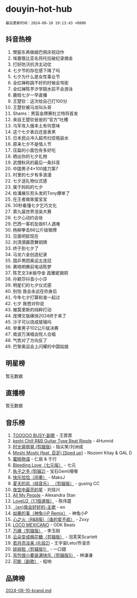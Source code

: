# douyin-hot-hub

`最后更新时间：2024-08-10 19:13:43 +0800`

## 抖音热榜

1. 樊振东再做姆巴佩庆祝动作
1. 埃塞俄比亚名将托拉破纪录摘金
1. 打好防汛抗洪主动仗
1. 七夕节的存在感下降了吗
1. 七夕为什么是女性事业节
1. 全红婵称跳不好的时候会骂街
1. 全红婵陈芋汐学跳水前不会游泳
1. 鹿晗七夕一早直播
1. 王楚钦：这次给自己打100分
1. 王楚钦被马龙叫头哥
1. Shams：男篮金牌赛杜兰特将首发
1. 来自王楚钦爸爸的“官方”吐槽
1. 乌军攻入俄本土有何意味
1. 这个七夕表白还是表黑
1. 日本民众冲入超市扫空瓶装水
1. 原来七夕不是情人节
1. 压扁的小面包有多好吃
1. 晒出你的七夕礼物
1. 武僧秋风的最后一条抖音
1. 中国男子4×100接力第7
1. 村里的七夕有多浪漫
1. 七夕送礼物仪式感
1. 属于妈妈的七夕
1. 给潘展乐剪头发的Tony爆单了
1. 在王者做笨蛋宝宝
1. 30秒看懂七夕乞巧文化
1. 第九届世界渲染大赛
1. 七夕心动约会妆
1. 巴西一客机坠毁61人遇难
1. 杨柳拳击66公斤级银牌
1. 见面吧趁现在
1. 刘清漪霹雳舞铜牌
1. 终于到七夕了
1. 马龙六金创造纪录
1. 国乒男团奥运五连冠
1. 黄晓明赛前电话陈梦
1. 陈艺文3米板夺金 昌雅妮摘铜
1. 孙颖莎抖音小小莎
1. 明星们的七夕仪式感
1. 别怕 我会永远在你身后
1. 今年七夕打算和谁一起过
1. 七夕 我想对你说
1. 被莫里斯的纯粹打动
1. 庞博文版痛快2024终于来了
1. 沙子可以烧成玻璃吗
1. 举重男子102公斤级决赛
1. 南波万演唱会院人合唱
1. 气势对了方向反了
1. 巴黎奥运会上闪耀的中国姑娘

## 明星榜

暂无数据

## 直播榜

暂无数据

## 音乐榜

1. [TOOOOO BUSY-副歌](https://sf3-cdn-tos.douyinstatic.com/obj/tos-cn-ve-2774/o0fmjGZetNDjSM5EimFs2QlzBg30YgByJMRQrC) - 王霏霏
1. [keshi Chill R&B Guitar Type Beat Ripple](https://sf5-hl-cdn-tos.douyinstatic.com/obj/tos-cn-ve-2774/okQIfmitAB3HpgZQo0YCEFEACcDhQngn0fkFIC) - 4Hunnid
1. [时光晃呀晃 (剪辑版)](https://sf5-hl-cdn-tos.douyinstatic.com/obj/tos-cn-ve-2774/o8ACeQem3gwI1x3GIYGAfKG0LJebKFRJDwRwyW) - 指尖笑/刘洲成
1. [Moshi Moshi (feat. 百足) [Sped up]](https://sf5-hl-cdn-tos.douyinstatic.com/obj/tos-cn-ve-2774/ocCPFQcXJLeroaIdQLIGAoeeYM3OAUYGDguHXz) - Nozomi Kitay & GAL D
1. [蜜桃物语](https://sf3-cdn-tos.douyinstatic.com/obj/tos-cn-ve-2774/oIhOSCZtIACtYU4XQkngiW9kCBfVD1Fz9IYeqL) - 仁辰 & 于行
1. [Bleeding Love（七元版）](https://sf5-hl-cdn-tos.douyinstatic.com/obj/tos-cn-ve-2774/oEgC9eZFHQ1MfSRnrfkzFp8AayDWqAQMABBgUs) - 七元
1. [执子之手 (剪辑2)](https://sf5-hl-cdn-tos.douyinstatic.com/obj/tos-cn-ve-2774/oUoZLQjCc31XzqsBnBQUNgeKtYPBcgbFDwtfcu) - 宝石Gem\哩哩
1. [快乐恰恰（间奏）](https://sf5-hl-cdn-tos.douyinstatic.com/obj/tos-cn-ve-2774/oMesum3HvWQXJxuMFeVYzf54o2QzH5aEBPOCAn) - MaksJ
1. [夏天的风（纯音乐） （剪辑版）](https://sf3-cdn-tos.douyinstatic.com/obj/tos-cn-ve-2774/oUzLjBZZFQAoNRmGokEeD5zfQCObp6UeFAnTa6) - gusing CC
1. [夜空中最亮的星](https://sf5-hl-cdn-tos.douyinstatic.com/obj/tos-cn-ve-2774/o4IfgGwqqnFeXEMGaS8JBzJAdayAaCeoxqbjCD) - 刘佳兴
1. [All My People](https://sf5-hl-cdn-tos.douyinstatic.com/obj/tos-cn-ve-2774/c7773e6b7c3f4bd9b26cd85b0cfa4eff) - Alexandra Stan
1. [LoveU2（1.1倍速版）](https://sf5-hl-cdn-tos.douyinstatic.com/obj/tos-cn-ve-2774/oQMeDffLaEmgMwgCOEMAFCI6INzoFPgWdD0rsa) - 陈伟霆
1. [（en)我会好好的-主歌](https://sf3-cdn-tos.douyinstatic.com/obj/tos-cn-ve-2774/oUrYpIdrvCbA8m8yAZjbMWjUkL6tiinWMkBTs) - en
1. [如果的事（神兔小P Remix）](https://sf5-hl-cdn-tos.douyinstatic.com/obj/tos-cn-ve-2774/okHtAffz3g4ZB0BMQn9iC9BC6AciI3xCmgQTqt) - 神兔小P
1. [心之火（R&B版）（谁的爱不疯）](https://sf3-cdn-tos.douyinstatic.com/obj/tos-cn-ve-2774/okemkEDaIBBE3OosftCgMxlFkLQZRw37t36ZQv) - Zxxy
1. [LOCO MEXICANO](https://sf5-hl-cdn-tos.douyinstatic.com/obj/tos-cn-ve-2774/owxVoxJorA4ILBfsMAjU6t7O1xW9w0tS7EYzh6) - ODK Beats
1. [万疆（剪辑版）](https://sf3-cdn-tos.douyinstatic.com/obj/tos-cn-ve-2774/ooG7oVgFlDTelKCjCsTTobQvbdtj1BBQXnfZd8) - 李玉刚
1. [云朵变成棉花糖（剪辑版）](https://sf5-hl-cdn-tos.douyinstatic.com/obj/tos-cn-ve-2774/o8LC84GQLALFfXeyJmh8KE61byVQYMMeAZLfEI) - 泡芙芙Scarlett
1. [若月亮没来 (片段2)](https://sf3-cdn-tos.douyinstatic.com/obj/tos-cn-ve-2774/ocQavLLjkCOeDxGyYeIMGgNAIwJ0QXE1Ve3Fzv) - 王宇宙Leto/乔浚丞
1. [娃娃脸（剪辑版1）](https://sf3-cdn-tos.douyinstatic.com/obj/tos-cn-ve-2774/oIimSCgQoNUePTAZ1Ba7TeADY4KetGYsVFeaaB) - 一口甜
1. [背包很小要装满快乐（剪辑版5）](https://sf3-cdn-tos.douyinstatic.com/obj/tos-cn-ve-2774/oUqSJIiBjw2pxsBAiQRmkbZGJrlGCMBPpIW90) - 林谦谦
1. [可能（副歌）](https://sf3-cdn-tos.douyinstatic.com/obj/tos-cn-ve-2774/cde1731888894259b333569393c2fb51) - 程响

## 品牌榜

[2024-08-10-brand.md](2024-08-10-brand.md)
